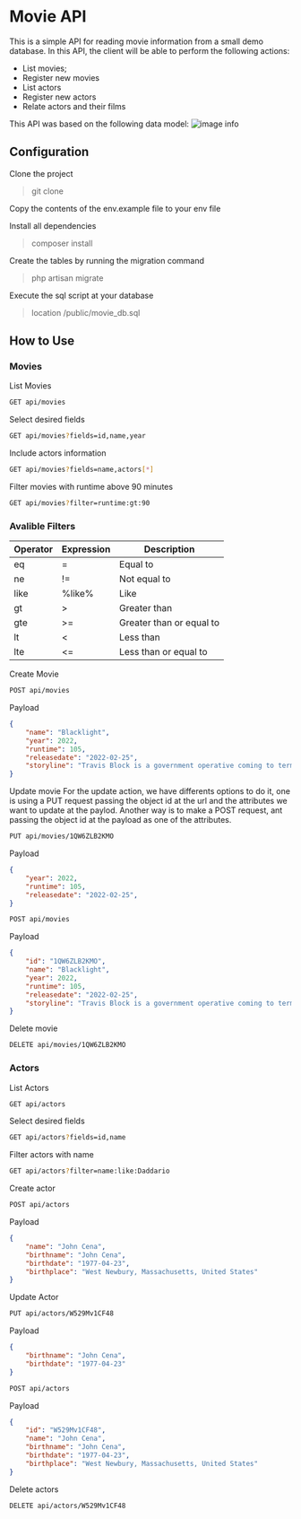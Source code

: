 # Movie API

This is a simple API for reading movie information from a small demo database.
In this API, the client will be able to perform the following actions:
* List movies;
* Register new movies
* List actors
* Register new actors
* Relate actors and their films


This API was based on the following data model:
![image info](https://mozapi.000webhostapp.com/online/movie_data_mode.png)

## Configuration

Clone the project
> git clone <project>

Copy the contents of the env.example file to your env file

Install all dependencies
> composer install

Create the tables by running the migration command
> php artisan migrate

Execute the sql script at your database
> location /public/movie_db.sql


## How to Use

### Movies
List Movies
```sh
GET api/movies
```


Select desired fields
```sh
GET api/movies?fields=id,name,year
```

Include actors information
```sh
GET api/movies?fields=name,actors[*]
```

Filter movies with runtime above 90 minutes
```sh
GET api/movies?filter=runtime:gt:90
```

### Avalible Filters
| Operator | Expression | Description |
| ------ | ------ | ------ |
| eq | = | Equal to |
| ne | != | Not equal to |
| like | %like% | Like |
| gt | > | Greater than |
| gte | >= | Greater than or equal to |
| lt | < | Less than |
| lte | <= | Less than or equal to |


Create Movie

```sh
POST api/movies
```
Payload
```json
{
    "name": "Blacklight",
    "year": 2022,
    "runtime": 105,
    "releasedate": "2022-02-25",
    "storyline": "Travis Block is a government operative coming to terms with his shadowy past. When he discovers a plot targeting U.S. citizens, Block finds himself in the crosshairs of the FBI director he once helped protect."
}
```

Update movie
For the update action, we have differents options to do it, one is using a PUT request passing the object id at the url and the attributes we want to update at the paylod. Another way is to make a POST request, ant passing the object id at the payload as one of the attributes.

```sh
PUT api/movies/1QW6ZLB2KMO
```

Payload
```json
{
    "year": 2022,
    "runtime": 105,
    "releasedate": "2022-02-25",
}
```

```sh
POST api/movies
```

Payload
```json
{
    "id": "1QW6ZLB2KMO",
    "name": "Blacklight",
    "year": 2022,
    "runtime": 105,
    "releasedate": "2022-02-25",
    "storyline": "Travis Block is a government operative coming to terms with his shadowy past. When he discovers a plot targeting U.S. citizens, Block finds himself in the crosshairs of the FBI director he once helped protect."
}
```


Delete movie

```sh
DELETE api/movies/1QW6ZLB2KMO
```

### Actors
List Actors
```sh
GET api/actors
```

Select desired fields
```sh
GET api/actors?fields=id,name
```

Filter actors with name
```sh
GET api/actors?filter=name:like:Daddario
```

Create actor
```sh
POST api/actors
```

Payload
```json
{
    "name": "John Cena",
    "birthname": "John Cena",
    "birthdate": "1977-04-23",
    "birthplace": "West Newbury, Massachusetts, United States"
}
```

Update Actor
```sh
PUT api/actors/W529Mv1CF48
```

Payload
```json
{
    "birthname": "John Cena",
    "birthdate": "1977-04-23"
}
```

```sh
POST api/actors
```

Payload
```json
{
    "id": "W529Mv1CF48",
    "name": "John Cena",
    "birthname": "John Cena",
    "birthdate": "1977-04-23",
    "birthplace": "West Newbury, Massachusetts, United States"
}
```

Delete actors
```sh
DELETE api/actors/W529Mv1CF48
```